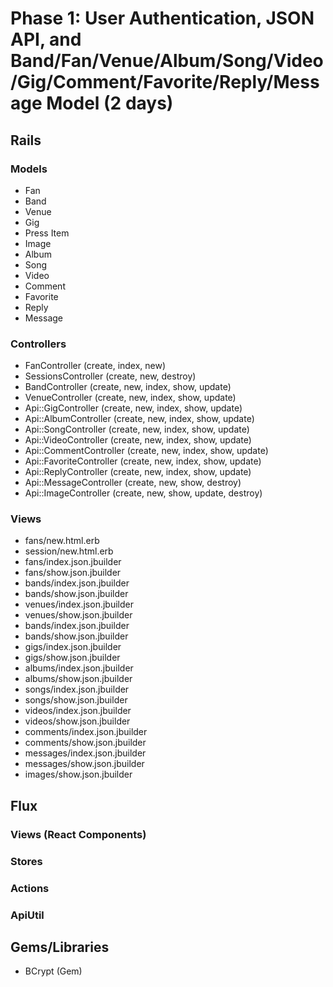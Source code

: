 # Phase 1: User Authentication, JSON API, and Band/Fan/Venue/Album/Song/Video/Gig/Comment/Favorite/Reply/Message Model  (2 days)

## Rails
### Models
* Fan
* Band
* Venue
* Gig
* Press Item
* Image
* Album
* Song
* Video
* Comment
* Favorite
* Reply
* Message


### Controllers
* FanController (create, index, new)
* SessionsController (create, new, destroy)
* BandController (create, new, index, show, update)
* VenueController (create, new, index, show, update)
* Api::GigController (create, new, index, show, update)
* Api::AlbumController (create, new, index, show, update)
* Api::SongController (create, new, index, show, update)
* Api::VideoController (create, new, index, show, update)
* Api::CommentController (create, new, index, show, update)
* Api::FavoriteController (create, new, index, show, update)
* Api::ReplyController (create, new, index, show, update)
* Api::MessageController (create, new, show, destroy)
* Api::ImageController (create, new, show, update, destroy)

### Views
* fans/new.html.erb
* session/new.html.erb
* fans/index.json.jbuilder
* fans/show.json.jbuilder
* bands/index.json.jbuilder
* bands/show.json.jbuilder
* venues/index.json.jbuilder
* venues/show.json.jbuilder
* bands/index.json.jbuilder
* bands/show.json.jbuilder
* gigs/index.json.jbuilder
* gigs/show.json.jbuilder
* albums/index.json.jbuilder
* albums/show.json.jbuilder
* songs/index.json.jbuilder
* songs/show.json.jbuilder
* videos/index.json.jbuilder
* videos/show.json.jbuilder
* comments/index.json.jbuilder
* comments/show.json.jbuilder
* messages/index.json.jbuilder
* messages/show.json.jbuilder
* images/show.json.jbuilder

## Flux
### Views (React Components)

### Stores

### Actions

### ApiUtil

## Gems/Libraries
* BCrypt (Gem)
